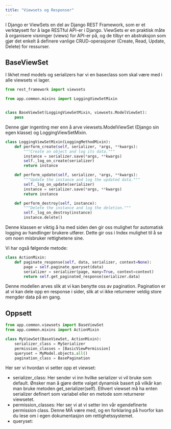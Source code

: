 ```yaml
---
title: "Viewsets og Responser"
---
```


I Django er ViewSets en del av Django REST Framework, som er et verktøysett for å lage RESTful API-er i Django. ViewSets er en praktisk måte å organisere visninger (views) for API-er på, og de tilbyr en abstraksjon som gjør det enkelt å definere vanlige CRUD-operasjoner (Create, Read, Update, Delete) for ressurser.

## BaseViewSet
I likhet med models og serializers har vi en baseclass som skal være med i alle viewsets vi lager.

```python
from rest_framework import viewsets

from app.common.mixins import LoggingViewSetMixin


class BaseViewSet(LoggingViewSetMixin, viewsets.ModelViewSet):
    pass
```

Denne gjør ingenting mer enn å arve viewsets.ModelViewSet (Django sin egen klasse) og LoggingViewSetMixin.

```python
class LoggingViewSetMixin(LoggingMethodMixin):
    def perform_create(self, serializer, *args, **kwargs):
        """Create an object and log its data."""
        instance = serializer.save(*args, **kwargs)
        self._log_on_create(serializer)
        return instance

    def perform_update(self, serializer, *args, **kwargs):
        """Update the instance and log the updated data."""
        self._log_on_update(serializer)
        instance = serializer.save(*args, **kwargs)
        return instance

    def perform_destroy(self, instance):
        """Delete the instance and log the deletion."""
        self._log_on_destroy(instance)
        instance.delete()
```
Denne klassen er viktig å ha med siden den gir oss mulighet for automatisk logging av handlinger brukere utfører. Dette gir oss i Index mulighet til å se om noen misbruker rettighetene sine.

Vi har også følgende metode:
```python
class ActionMixin:
    def paginate_response(self, data, serializer, context=None):
        page = self.paginate_queryset(data)
        serializer = serializer(page, many=True, context=context)
        return self.get_paginated_response(serializer.data)
```

Denne modellen arves slik at vi kan benytte oss av pagination. Pagination er at vi kan dele opp en response i sider, slik at vi ikke returnerer veldig store mengder data på en gang.

## Oppsett
```python
from app.common.viewsets import BaseViewSet
from app.common.mixins import ActionMixin

class MyViewSet(BaseViewSet, ActionMixin):
    serializer_class = MySerializer
    permission_classes = [BasicViewPermission]
    queryset = MyModel.objects.all()
    pagination_class = BasePagination
```
Her ser vi hvordan vi setter opp et viewset:

* serializer_class: Her sender vi inn hvilke serializer vi vil bruke som default. Ønsker man å gjøre dette valget dynamisk basert på vilkår kan man bruke metoden get_serializer(self). Ethvert viewset må ha enten serializer definert som variabel eller en metode som returnerer viewsetet.
* permission_classes: Her ser vi at vi setter inn vår egendefinerte permission class. Denne MÅ være med, og en forklaring på hvorfor kan du lese om i egen dokumentasjon om rettighetssystemet.
* queryset: 